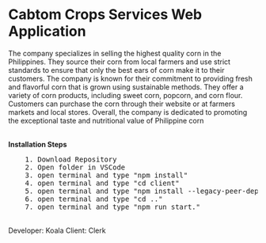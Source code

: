 # Cabtom Crops Services Web Application
<p>
    The company specializes in selling the highest quality corn in the Philippines. They source their corn from local farmers and use strict standards to ensure that only the best ears of corn make it to their customers. The company is known for their commitment to providing fresh and flavorful corn that is grown using sustainable methods. They offer a variety of corn products, including sweet corn, popcorn, and corn flour. Customers can purchase the corn through their website or at farmers markets and local stores. Overall, the company is dedicated to promoting the exceptional taste and nutritional value of Philippine corn
</p>
<br/>
<b>Installation Steps</b>
<pre>
    1. Download Repository
    2. Open folder in VSCode
    3. open terminal and type "npm install"
    4. open terminal and type "cd client"
    5. open terminal and type "npm install --legacy-peer-deps"
    6. open terminal and type "cd .."
    7. open terminal and type "npm run start."
</pre>
<br/>
Developer: Koala
Client: Clerk

